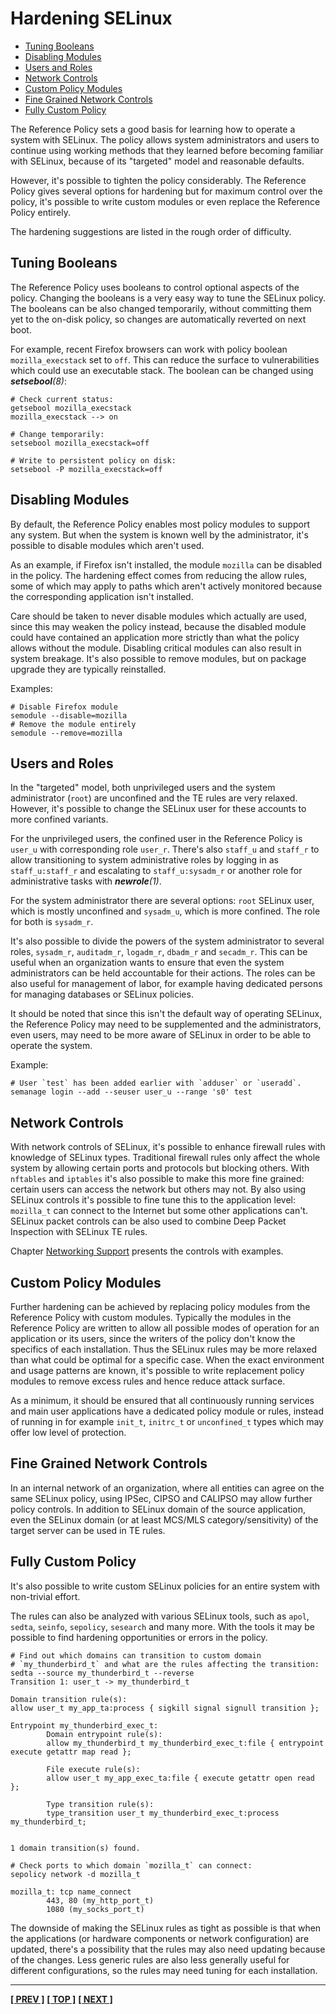 # Hardening SELinux

- [Tuning Booleans](#tuning-booleans)
- [Disabling Modules](#disabling-modules)
- [Users and Roles](#users-and-roles)
- [Network Controls](#network-controls)
- [Custom Policy Modules](#custom-policy-modules)
- [Fine Grained Network Controls](#fine-grained-network-controls)
- [Fully Custom Policy](#fully-custom-policy)

The Reference Policy sets a good basis for learning how to operate a
system with SELinux. The policy allows system administrators and users
to continue using working methods that they learned before becoming
familiar with SELinux, because of its "targeted" model and reasonable
defaults.

However, it's possible to tighten the policy considerably. The
Reference Policy gives several options for hardening but for maximum
control over the policy, it's possible to write custom modules or even
replace the Reference Policy entirely.

The hardening suggestions are listed in the rough order of difficulty.

## Tuning Booleans

The Reference Policy uses booleans to control optional aspects of the
policy. Changing the booleans is a very easy way to tune the SELinux
policy. The booleans can be also changed temporarily, without
committing them yet to the on-disk policy, so changes are
automatically reverted on next boot.

For example, recent Firefox browsers can work with policy boolean
`mozilla_execstack` set to `off`. This can reduce the surface to
vulnerabilities which could use an executable stack. The boolean can
be changed using ***setsebool**(8)*:

```
# Check current status:
getsebool mozilla_execstack
mozilla_execstack --> on

# Change temporarily:
setsebool mozilla_execstack=off

# Write to persistent policy on disk:
setsebool -P mozilla_execstack=off

```

## Disabling Modules

By default, the Reference Policy enables most policy modules to
support any system. But when the system is known well by the
administrator, it's possible to disable modules which aren't used.

As an example, if Firefox isn't installed, the module `mozilla` can be
disabled in the policy. The hardening effect comes from reducing the
allow rules, some of which may apply to paths which aren't actively
monitored because the corresponding application isn't installed.

Care should be taken to never disable modules which actually are used,
since this may weaken the policy instead, because the disabled module
could have contained an application more strictly than what the policy
allows without the module. Disabling critical modules can also result
in system breakage. It's also possible to remove modules, but on
package upgrade they are typically reinstalled.

Examples:
```
# Disable Firefox module
semodule --disable=mozilla
# Remove the module entirely
semodule --remove=mozilla
```

## Users and Roles

In the "targeted" model, both unprivileged users and the system
administrator (`root`) are unconfined and the TE rules are very
relaxed. However, it's possible to change the SELinux user for these
accounts to more confined variants.

For the unprivileged users, the confined user in the Reference Policy
is `user_u` with corresponding role `user_r`. There's also `staff_u`
and `staff_r` to allow transitioning to system administrative roles by
logging in as `staff_u:staff_r` and escalating to `staff_u:sysadm_r`
or another role for administrative tasks with ***newrole**(1)*.

For the system administrator there are several options: `root` SELinux
user, which is mostly unconfined and `sysadm_u`, which is more
confined. The role for both is `sysadm_r`.

It's also possible to divide the powers of the system administrator to
several roles, `sysadm_r`, `auditadm_r`, `logadm_r`, `dbadm_r` and
`secadm_r`. This can be useful when an organization wants to ensure
that even the system administrators can be held accountable for their
actions. The roles can be also useful for management of labor, for
example having dedicated persons for managing databases or SELinux
policies.

It should be noted that since this isn't the default way of operating
SELinux, the Reference Policy may need to be supplemented and the
administrators, even users, may need to be more aware of SELinux in
order to be able to operate the system.

Example:
```
# User `test` has been added earlier with `adduser` or `useradd`.
semanage login --add --seuser user_u --range 's0' test
```

## Network Controls

With network controls of SELinux, it's possible to enhance firewall
rules with knowledge of SELinux types. Traditional firewall rules only
affect the whole system by allowing certain ports and protocols but
blocking others. With `nftables` and `iptables` it's also possible to
make this more fine grained: certain users can access the network but
others may not. By also using SELinux controls it's possible to fine
tune this to the application level: `mozilla_t` can connect to the
Internet but some other applications can't. SELinux packet controls
can be also used to combine Deep Packet Inspection with SELinux TE
rules.

Chapter [Networking Support](network_support.md#selinux-networking-support)
presents the controls with examples.

## Custom Policy Modules

Further hardening can be achieved by replacing policy modules from the
Reference Policy with custom modules. Typically the modules in the
Reference Policy are written to allow all possible modes of operation
for an application or its users, since the writers of the policy don't
know the specifics of each installation. Thus the SELinux rules may be
more relaxed than what could be optimal for a specific case. When the
exact environment and usage patterns are known, it's possible to write
replacement policy modules to remove excess rules and hence reduce
attack surface.

As a minimum, it should be ensured that all continuously running
services and main user applications have a dedicated policy module or
rules, instead of running in for example `init_t`, `initrc_t` or
`unconfined_t` types which may offer low level of protection.

## Fine Grained Network Controls

In an internal network of an organization, where all entities can
agree on the same SELinux policy, using IPSec, CIPSO and CALIPSO may
allow further policy controls. In addition to SELinux domain of the
source application, even the SELinux domain (or at least MCS/MLS
category/sensitivity) of the target server can be used in TE rules.

## Fully Custom Policy

It's also possible to write custom SELinux policies for an entire
system with non-trivial effort.

The rules can also be analyzed with various SELinux tools, such as
`apol`, `sedta`, `seinfo`, `sepolicy`, `sesearch` and many more. With
the tools it may be possible to find hardening opportunities or errors
in the policy.

```
# Find out which domains can transition to custom domain
# `my_thunderbird_t` and what are the rules affecting the transition:
sedta --source my_thunderbird_t --reverse
Transition 1: user_t -> my_thunderbird_t

Domain transition rule(s):
allow user_t my_app_ta:process { sigkill signal signull transition };

Entrypoint my_thunderbird_exec_t:
        Domain entrypoint rule(s):
        allow my_thunderbird_t my_thunderbird_exec_t:file { entrypoint execute getattr map read };

        File execute rule(s):
        allow user_t my_app_exec_ta:file { execute getattr open read };

        Type transition rule(s):
        type_transition user_t my_thunderbird_exec_t:process my_thunderbird_t;


1 domain transition(s) found.
```

```
# Check ports to which domain `mozilla_t` can connect:
sepolicy network -d mozilla_t

mozilla_t: tcp name_connect
        443, 80 (my_http_port_t)
        1080 (my_socks_port_t)
```

The downside of making the SELinux rules as tight as possible is that
when the applications (or hardware components or network
configuration) are updated, there's a possibility that the rules may
also need updating because of the changes. Less generic rules are also
less generally useful for different configurations, so the rules may
need tuning for each installation.

<!-- %CUTHERE% -->

---
**[[ PREV ]](reference_policy.md)** **[[ TOP ]](#)** **[[ NEXT ]](implementing_seaware_apps.md)**
